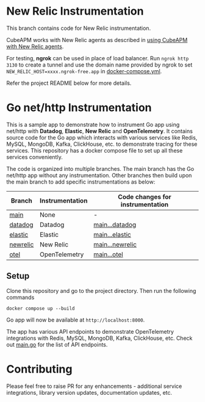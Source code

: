 # New Relic Instrumentation

This branch contains code for New Relic instrumentation.

CubeAPM works with New Relic agents as described in [using CubeAPM with New Relic agents](https://docs.cubeapm.com/instrumentation#using-cubeapm-with-new-relic-agents).

For testing, **ngrok** can be used in place of load balancer. Run `ngrok http 3130` to create a tunnel and use the domain name provided by ngrok to set `NEW_RELIC_HOST=xxxx.ngrok-free.app` in [docker-compose.yml](docker-compose.yml).

Refer the project README below for more details.

# Go net/http Instrumentation

This is a sample app to demonstrate how to instrument Go app using net/http with **Datadog**, **Elastic**, **New Relic** and **OpenTelemetry**. It contains source code for the Go app which interacts with various services like Redis, MySQL, MongoDB, Kafka, ClickHouse, etc. to demonstrate tracing for these services. This repository has a docker compose file to set up all these services conveniently.

The code is organized into multiple branches. The main branch has the Go net/http app without any instrumentation. Other branches then build upon the main branch to add specific instrumentations as below:

| Branch                                                                                         | Instrumentation | Code changes for instrumentation                                                                                |
| ---------------------------------------------------------------------------------------------- | --------------- | --------------------------------------------------------------------------------------------------------------- |
| [main](https://github.com/cubeapm/sample_app_go_net_http/tree/main)         | None            | -                                                                                                               |
| [datadog](https://github.com/cubeapm/sample_app_go_net_http/tree/datadog) | Datadog       | [main...datadog](https://github.com/cubeapm/sample_app_go_net_http/compare/main...datadog) |
| [elastic](https://github.com/cubeapm/sample_app_go_net_http/tree/elastic)         | Elastic   | [main...elastic](https://github.com/cubeapm/sample_app_go_net_http/compare/main...elastic)         |
| [newrelic](https://github.com/cubeapm/sample_app_go_net_http/tree/newrelic) | New Relic       | [main...newrelic](https://github.com/cubeapm/sample_app_go_net_http/compare/main...newrelic) |
| [otel](https://github.com/cubeapm/sample_app_go_net_http/tree/otel)         | OpenTelemetry   | [main...otel](https://github.com/cubeapm/sample_app_go_net_http/compare/main...otel)         |

## Setup

Clone this repository and go to the project directory. Then run the following commands

```
docker compose up --build
```

Go app will now be available at `http://localhost:8000`.

The app has various API endpoints to demonstrate OpenTelemetry integrations with Redis, MySQL, MongoDB, Kafka, ClickHouse, etc. Check out [main.go](main.go) for the list of API endpoints.

# Contributing

Please feel free to raise PR for any enhancements - additional service integrations, library version updates, documentation updates, etc.

